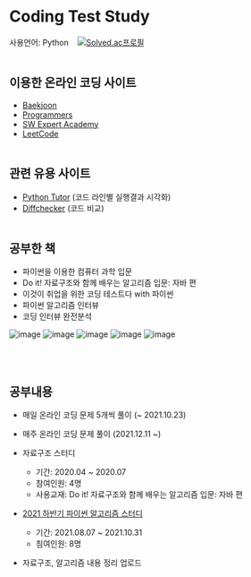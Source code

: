 # Coding Test Study
사용언어: Python &nbsp;&nbsp;
[![Solved.ac프로필](http://mazassumnida.wtf/api/mini/generate_badge?boj=hahyuning)](https://solved.ac/hahyuning)
<br><br>

## 이용한 온라인 코딩 사이트
- [Baekjoon](https://www.acmicpc.net/)
- [Programmers](https://programmers.co.kr/)
- [SW Expert Academy](https://swexpertacademy.com/main/main.do)
- [LeetCode](https://leetcode.com/problemset/all/)
<br><br>

## 관련 유용 사이트
- [Python Tutor](https://pythontutor.com/visualize.html#mode=edit) (코드 라인별 실행결과 시각화)
- [Diffchecker](https://www.diffchecker.com/) (코드 비교)
<br><br>

## 공부한 책
- 파이썬을 이용한 컴퓨터 과학 입문
- Do it! 자료구조와 함께 배우는 알고리즘 입문: 자바 편
- 이것이 취업을 위한 코딩 테스트다 with 파이썬
- 파이썬 알고리즘 인터뷰
- 코딩 인터뷰 완전분석

![image](https://user-images.githubusercontent.com/60869749/147649067-10e74973-58b3-4c22-b3cc-a5826bcc2762.png)
![image](https://user-images.githubusercontent.com/60869749/147649479-75ca3961-fe65-4306-a6fe-e6d5f283b874.png)
![image](https://user-images.githubusercontent.com/60869749/147649200-accd5439-beeb-4d20-bbad-61017c6dcd3f.png)
![image](https://user-images.githubusercontent.com/60869749/147649345-fa5debaa-28f0-4bf3-9dde-11248b78f767.png)
![image](https://user-images.githubusercontent.com/60869749/147649457-57e3d257-9e39-49f2-893e-3e0fe7cb9ae2.png)

<br><br>

## 공부내용
- 매일 온라인 코딩 문제 5개씩 풀이 (~ 2021.10.23)
- 매주 온라인 코딩 문제 풀이 (2021.12.11 ~)

- 자료구조 스터디
  - 기간: 2020.04 ~ 2020.07
  - 참여인원: 4명
  - 사용교재: Do it! 자료구조와 함께 배우는 알고리즘 입문: 자바 편
- [2021 하반기 파이썬 알고리즘 스터디](https://github.com/Python-study-f)
  - 기간: 2021.08.07 ~ 2021.10.31
  - 침여인원: 8명

- 자료구조, 알고리즘 내용 정리 업로드 
